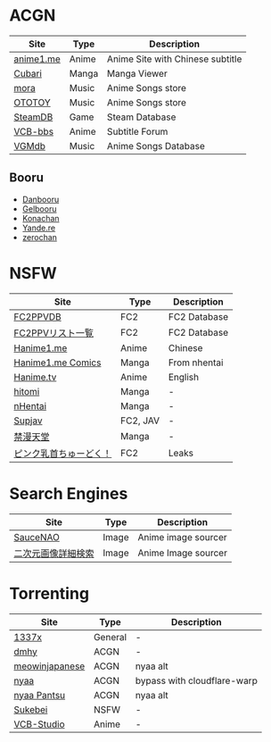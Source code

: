 # ACGN

| Site                             | Type  | Description                      |
| -------------------------------- | ----- | -------------------------------- |
| [anime1.me](https://anime1.me/)  | Anime | Anime Site with Chinese subtitle |
| [Cubari](https://cubari.moe/)    | Manga | Manga Viewer                     |
| [mora](https://mora.jp/)         | Music | Anime Songs store                |
| [OTOTOY](https://ototoy.jp/)     | Music | Anime Songs store                |
| [SteamDB](https://steamdb.info/) | Game  | Steam Database                   |
| [VCB-bbs](https://404.website/)  | Anime | Subtitle Forum                   |
| [VGMdb](https://vgmdb.net/)      | Music | Anime Songs Database             |

## Booru

- [Danbooru](https://danbooru.donmai.us)
- [Gelbooru](https://gelbooru.com/)
- [Konachan](https://konachan.com/)
- [Yande.re](https://yande.re/post)
- [zerochan](https://www.zerochan.net/)

# NSFW

| Site                                                                                 | Type     | Description  |
| ------------------------------------------------------------------------------------ | -------- | ------------ |
| [FC2PPVDB](https://fc2ppvdb.com/)                                                    | FC2      | FC2 Database |
| [FC2PPVリスト一覧](https://av-help.memo.wiki/d/FC2PPV%A5%EA%A5%B9%A5%C8%B0%EC%CD%F7) | FC2      | FC2 Database |
| [Hanime1.me](https://hanime1.me/)                                                    | Anime    | Chinese      |
| [Hanime1.me Comics](https://hanime1.me/comics)                                       | Manga    | From nhentai |
| [Hanime.tv](https://hanime.tv/)                                                      | Anime    | English      |
| [hitomi](https://hitomi.la/)                                                         | Manga    | -            |
| [nHentai](https://nhentai.net/)                                                      | Manga    | -            |
| [Supjav](https://supjav.com/)                                                        | FC2, JAV | -            |
| [禁漫天堂](https://18comic.vip/)                                                     | Manga    | -            |
| [ピンク乳首ちゅーどく！](https://hjsv.com/)                                          | FC2      | Leaks        |

# Search Engines

| Site                                       | Type  | Description         |
| ------------------------------------------ | ----- | ------------------- |
| [SauceNAO](https://saucenao.com/)          | Image | Anime image sourcer |
| [二次元画像詳細検索](https://ascii2d.net/) | Image | Anime Image sourcer |

# Torrenting

| Site                                        | Type    | Description                 |
| ------------------------------------------- | ------- | --------------------------- |
| [1337x](https://1337x.to/)                  | General | -                           |
| [dmhy](https://dmhy.anoneko.com/)           | ACGN    | -                           |
| [meowinjapanese](https://meowinjapanese.cf) | ACGN    | nyaa alt                    |
| [nyaa](https://nyaa.si/)                    | ACGN    | bypass with cloudflare-warp |
| [nyaa Pantsu](https://nyaa.net/)            | ACGN    | nyaa alt                    |
| [Sukebei](https://sukebei.nyaa.si/)         | NSFW    | -                           |
| [VCB-Studio](https://vcb-s.com/)            | Anime   | -                           |